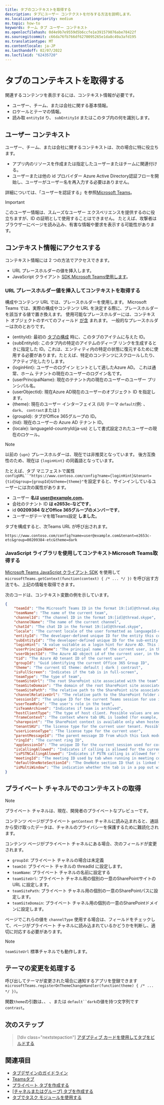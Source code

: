 ```yaml
---
title: タブのコンテキストを取得する
description: タブにユーザー コンテクストを付与する方法を説明します。
ms.localizationpriority: medium
ms.topic: how-to
keywords: チーム タブ ユーザー コンテキスト
ms.openlocfilehash: 0d4e9b7e9559d5b6ccfe1e391579876abe78422f
ms.sourcegitcommit: c66da76fb766df6270095265e1da8c49a3afd195
ms.translationtype: MT
ms.contentlocale: ja-JP
ms.lasthandoff: 02/07/2022
ms.locfileid: "62435720"
---
```

# <a name="get-context-for-your-tab"></a>タブのコンテキストを取得する

関連するコンテンツを表示するには、コンテキスト情報が必要です。

* ユーザー、チーム、または会社に関する基本情報。
* ロケールとテーマの情報。
* 読み取 `entityId` り、 `subEntityId` またはこのタブ内の何を識別します。

## <a name="user-context"></a>ユーザー コンテキスト

ユーザー、チーム、または会社に関するコンテキストは、次の場合に特に役立ちます。

* アプリ内のリソースを作成または指定したユーザーまたはチームに関連付ける。
* ユーザーまたは他の id プロバイダー Azure Active Directory認証フローを開始し、ユーザーがユーザー名を再入力する必要はありません。 

詳細については、「ユーザーを認証する」を参照[Microsoft Teams](~/concepts/authentication/authentication.md)。

> [!IMPORTANT]
> このユーザー情報は、スムーズなユーザー エクスペリエンスを提供するのに役立ちますが、ID の証明として使用することはできません。  たとえば、攻撃者はブラウザーにページを読み込み、有害な情報や要求を表示する可能性があります。

## <a name="access-context-information"></a>コンテキスト情報にアクセスする

コンテキスト情報には 2 つの方法でアクセスできます。

* URL プレースホルダーの値を挿入します。
* JavaScript クライアント [SDK Microsoft Teams使用します](/javascript/api/overview/msteams-client)。

### <a name="get-context-by-inserting-url-placeholder-values"></a>URL プレースホルダー値を挿入してコンテキストを取得する

構成やコンテンツ URL では、プレースホルダーを使用します。 Microsoft Teams では、実際の構成やコンテンツ URL を決定する際に、プレースホルダーを該当する値で置き換えます。 使用可能なプレースホルダーには、コンテキスト オブジェクトのすべてのフィールド [が含](/javascript/api/@microsoft/teams-js/microsoftteams.context?view=msteams-client-js-latest&preserve-view=true) まれます。 一般的なプレースホルダーは次のとおりです。

* {entityId}: 最初の [タブの構成](~/tabs/how-to/create-tab-pages/configuration-page.md) 時に、このタブのアイテムに与えた ID。
* {subEntityId}: このタブ内の特定のアイテムのディープ [](~/concepts/build-and-test/deep-links.md) リンクを生成するときに指定した ID。これは、エンティティ内の特定の状態に復元するために使用する必要があります。たとえば、特定のコンテンツにスクロールしたり、アクティブ化したりします。
* {loginHint}: ユーザーのログイン ヒントとして適したAzure AD。 これは通常、ホーム テナントの現在のユーザーのログイン名です。
* {userPrincipalName}: 現在のテナント内の現在のユーザーのユーザー プリンシパル名。
* {userObjectId}: 現在Azure AD現在のユーザーのオブジェクト ID を指定します。
* {theme}: 現在のユーザー インターフェイス (UI) テーマ `default`(例: 、 `dark`、 `contrast`または )
* {groupId}: タブがOffice 365グループの ID。
* {tid}: 現在のユーザーの Azure AD テナント ID。
* {locale}: languageId-countryId(ja-us) として書式設定されたユーザーの現在のロケール。

> [!NOTE]
> 以前の `{upn}` プレースホルダーは、現在では非推奨となっています。 後方互換性のため、現在は `{loginHint}` の同義語となっています。

たとえば、タブ マニフェストで属性`configURL``"https://www.contoso.com/config?name={loginHint}&tenant={tid}&group={groupId}&theme={theme}"`を設定すると、サインインしているユーザーには次の属性があります。

* ユーザー **名は user@example.com**。
* 会社のテナント ID **は e2653c-などです**。
* id **00209384 などOffice 365グループのメンバーです**。
* ユーザーがテーマを暗Teams設定 **しました**。

タブを構成すると、次Teams URL が呼び出されます。

`https://www.contoso.com/config?name=user@example.com&tenant=e2653c-etc&group=00209384-etc&theme=dark`

### <a name="get-context-by-using-the-microsoft-teams-javascript-library"></a>JavaScript ライブラリを使用してコンテキストMicrosoft Teams取得する

[Microsoft Teams JavaScript クライアント SDK](/javascript/api/overview/msteams-client) を使用して `microsoftTeams.getContext(function(context) { /* ... */ })` を呼び出す方法でも、上記の情報を取得できます。

次のコードは、コンテキスト変数の例を示しています。

```json
{
    "teamId": "The Microsoft Teams ID in the format 19:[id]@thread.skype",
    "teamName": "The name of the current team",
    "channelId": "The channel ID in the format 19:[id]@thread.skype",
    "channelName": "The name of the current channel",
    "chatId": "The chat ID in the format 19:[id]@thread.skype",
    "locale": "The current locale of the user formatted as languageId-countryId (for example, en-us)",
    "entityId": "The developer-defined unique ID for the entity this content points to",
    "subEntityId": "The developer-defined unique ID for the sub-entity this content points to",
    "loginHint": "A value suitable as a login hint for Azure AD. This is usually the login name of the current user, in their home tenant",
    "userPrincipalName": "The principal name of the current user, in the current tenant",
    "userObjectId": "The Azure AD object id of the current user, in the current tenant",
    "tid": "The Azure AD tenant ID of the current user",
    "groupId": "Guid identifying the current Office 365 Group ID",
    "theme": "The current UI theme: default | dark | contrast",
    "isFullScreen": "Indicates if the tab is in full-screen",
    "teamType": "The type of team",
    "teamSiteUrl": "The root SharePoint site associated with the team",
    "teamSiteDomain": "The domain of the root SharePoint site associated with the team",
    "teamSitePath": "The relative path to the SharePoint site associated with the team",
    "channelRelativeUrl": "The relative path to the SharePoint folder associated with the channel",
    "sessionId": "The unique ID for the current Teams session for use in correlating telemetry data",
    "userTeamRole": "The user's role in the team",
    "isTeamArchived": "Indicates if team is archived",
    "hostClientType": "The type of host client. Possible values are android, ios, web, desktop, rigel",
    "frameContext": "The context where tab URL is loaded (for example, content, task, setting, remove, sidePanel)",
    "sharepoint": "The SharePoint context is available only when hosted in SharePoint",
    "tenantSKU": "The license type for the current user tenant. Possible values are enterprise, free, edu, unknown",
    "userLicenseType": "The license type for the current user",
    "parentMessageId": "The parent message ID from which this task module is launched",
    "ringId": "The current ring ID",
    "appSessionId": "The unique ID for the current session used for correlating telemetry data",
    "isCallingAllowed": "Indicates if calling is allowed for the current logged in user",
    "isPSTNCallingAllowed": "Indicates if PSTN calling is allowed for the current logged in user",
    "meetingId": "The meeting ID used by tab when running in meeting context",
    "defaultOneNoteSectionId": "The OneNote section ID that is linked to the channel",
    "isMultiWindow": "The indication whether the tab is in a pop out window"
}
```

## <a name="retrieve-context-in-private-channels"></a>プライベート チャネルでのコンテキストの取得

> [!Note]
> プライベート チャネルは、現在、開発者のプライベートなプレビューです。

コンテンツ ページがプライベート `getContext` チャネルに読み込まれると、通話から受け取ったデータは、チャネルのプライバシーを保護するために難読化されます。 

コンテンツ ページがプライベート チャネルにある場合、次のフィールドが変更されます。

* `groupId`: プライベート チャネルの場合は未定義
* `teamId`: プライベート チャネルの threadId に設定します。
* `teamName`: プライベート チャネルの名前に設定する
* `teamSiteUrl`: プライベート チャネル用の個別の一意のSharePointサイトの URL に設定します。
* `teamSitePath`: プライベート チャネル用の個別の一意のSharePointパスに設定します。
* `teamSiteDomain`: プライベート チャネル用の個別の一意のSharePointドメインに設定します。

ページでこれらの値を `channelType` 使用する場合は、フィールドをチェックして、ページがプライベート チャネルに読み込まれているかどうかを判断し、適切に対応する必要があります。

> [!Note]
> `teamSiteUrl` 標準チャネルでも動作します。

## <a name="handle-theme-change"></a>テーマの変更を処理する

呼び出してテーマが変更された場合に通知するアプリを登録できます `microsoftTeams.registerOnThemeChangeHandler(function(theme) { /* ... */ })`。

関数`theme`の引数は、、 、または `default``dark`の値を持つ文字列です`contrast`。

## <a name="next-step"></a>次のステップ

> [!div class="nextstepaction"]
> [アダプティブ カードを使用してタブをビルドする](~/tabs/how-to/build-adaptive-card-tabs.md)

## <a name="see-also"></a>関連項目

* [タブデザインのガイドライン](../../tabs/design/tabs.md)
* [Teamsタブ](~/tabs/what-are-tabs.md)
* [プライベート タブを作成する](~/tabs/how-to/create-personal-tab.md)
* [[チャネルまたはグループ] タブを作成する](~/tabs/how-to/create-channel-group-tab.md)
* [タブでタスク モジュールを使用する](~/task-modules-and-cards/task-modules/task-modules-tabs.md)